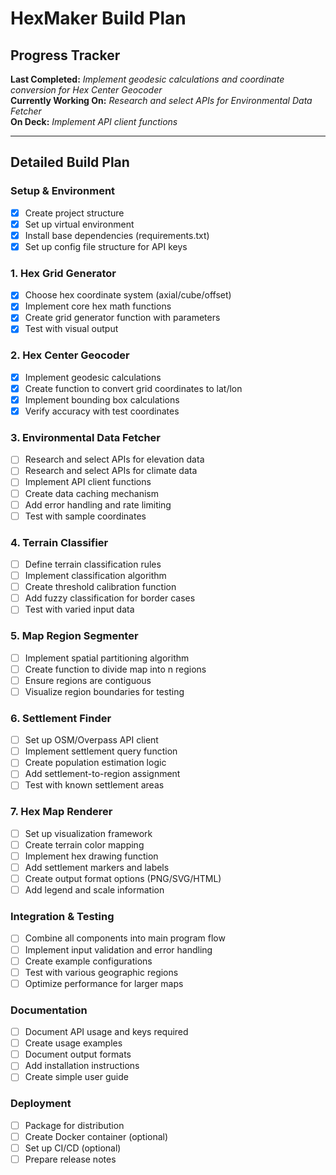 # HexMaker Build Plan

## Progress Tracker

**Last Completed:** *Implement geodesic calculations and coordinate conversion for Hex Center Geocoder*  
**Currently Working On:** *Research and select APIs for Environmental Data Fetcher*  
**On Deck:** *Implement API client functions*

---

## Detailed Build Plan

### Setup & Environment
- [x] Create project structure
- [x] Set up virtual environment
- [x] Install base dependencies (requirements.txt)
- [x] Set up config file structure for API keys

### 1. Hex Grid Generator
- [x] Choose hex coordinate system (axial/cube/offset)
- [x] Implement core hex math functions
- [x] Create grid generator function with parameters
- [x] Test with visual output

### 2. Hex Center Geocoder
- [x] Implement geodesic calculations
- [x] Create function to convert grid coordinates to lat/lon
- [x] Implement bounding box calculations
- [x] Verify accuracy with test coordinates

### 3. Environmental Data Fetcher
- [ ] Research and select APIs for elevation data
- [ ] Research and select APIs for climate data
- [ ] Implement API client functions
- [ ] Create data caching mechanism
- [ ] Add error handling and rate limiting
- [ ] Test with sample coordinates

### 4. Terrain Classifier
- [ ] Define terrain classification rules
- [ ] Implement classification algorithm
- [ ] Create threshold calibration function
- [ ] Add fuzzy classification for border cases
- [ ] Test with varied input data

### 5. Map Region Segmenter
- [ ] Implement spatial partitioning algorithm
- [ ] Create function to divide map into n regions
- [ ] Ensure regions are contiguous
- [ ] Visualize region boundaries for testing

### 6. Settlement Finder
- [ ] Set up OSM/Overpass API client
- [ ] Implement settlement query function
- [ ] Create population estimation logic
- [ ] Add settlement-to-region assignment
- [ ] Test with known settlement areas

### 7. Hex Map Renderer
- [ ] Set up visualization framework
- [ ] Create terrain color mapping
- [ ] Implement hex drawing function
- [ ] Add settlement markers and labels
- [ ] Create output format options (PNG/SVG/HTML)
- [ ] Add legend and scale information

### Integration & Testing
- [ ] Combine all components into main program flow
- [ ] Implement input validation and error handling
- [ ] Create example configurations
- [ ] Test with various geographic regions
- [ ] Optimize performance for larger maps

### Documentation
- [ ] Document API usage and keys required
- [ ] Create usage examples
- [ ] Document output formats
- [ ] Add installation instructions
- [ ] Create simple user guide

### Deployment
- [ ] Package for distribution
- [ ] Create Docker container (optional)
- [ ] Set up CI/CD (optional)
- [ ] Prepare release notes